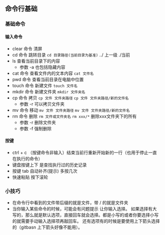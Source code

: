 ## 命令行基础

### 基础命令

#### 输入命令
- clear  命令 清屏
- cd 命令 跳转目录    `cd 目录路径(当前目录为基准)`      ../ 上一级   ./当前
- ls 查看当前目录下的内容  
  - 参数 -a 也包括隐藏内容
- cat 命令 查看文件内的文本内容    `cat 文件名`
- pwd 命令 查看当前目录在电脑中位置   
- touch 命令 新建文件 `touch 文件名`
- mkdir 命令 新建文件夹 `mkdir 文件夹名`
- cp 命令 拷贝   `cp 文件 文件夹路径`      `cp 文件 文件夹路径/新的文件名`
  - 参数 -r 可以拷贝文件夹
- mv 命令 移动    `mv 文件 文件夹路径`      `mv 文件 文件夹路径/新的文件名`
- rm 命令 删除   `rm 文件或文件夹名`        `rm xxx/*` 删除xxx文件夹下的所有
  - 参数 -r 删除文件夹
  - 参数 -f 强制删除 
#### 按键
- ctrl + c （按键命令非输入）结束当前行重新开始新的一行（也用于停止一直在执行的命令）
- 键盘按键上下 是查找执行过的历史记录
- 按键 tab 自动补齐(提示) 多按几次
- 快速粘贴 按下滚轮

### 小技巧
- 在命令行中看到的文件带后缀的就是文件，带 / 的就是文件夹
- 当你输入某些命令的时候，可能会有问题提示 让你输入选择。 如果选择有大写的，那么就是默认选项，直接回车就会选择。都是小写的或者你要选择小写的就需要手动输入选择项再敲回车。 还有选项有的时候是要使用上下箭头选择的（gitbasn 上下箭头好像不能用）。